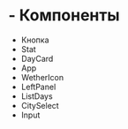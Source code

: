 # - Компоненты
- Кнопка
- Stat
- DayCard
- App
- WetherIcon
- LeftPanel
- ListDays
- CitySelect
- Input

